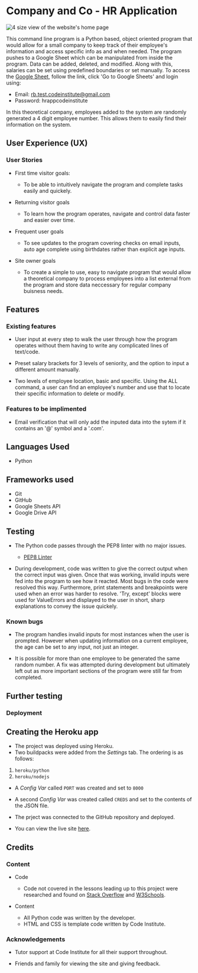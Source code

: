 # Company and Co - HR Application

![4 size view of the website's home page]()

This command line program is a Python based, object oriented program that would allow for a small company to keep track of their employee's information and access specific info as and when needed. The program pushes to a Google Sheet which can be manipulated from inside the program. Data can be added, deleted, and modified. Along with this, salaries can be set using predefined boundaries or set manually. To access the [Google Sheet](https://www.google.co.uk/sheets/about/), follow the link, click 'Go to Google Sheets' and login using:

  - Email: rb.test.codeinstitute@gmail.com
  - Password: hrappcodeinstitute

In this theoretical company, employees added to the system are randomly generated a 4 digit employee number. This allows them to easily find their information on the system.

## User Experience (UX)

### User Stories           
- First time visitor goals:
  - To be able to intuitively navigate the program and complete tasks easily and quickely.

- Returning visitor goals
  - To learn how the program operates, navigate and control data faster and easier over time.

- Frequent user goals
  - To see updates to the program covering checks on email inputs, auto age complete using birthdates rather than explicit age inputs.

- Site owner goals 
  - To create a simple to use, easy to navigate program that would allow a theoretical company to process employees into a list external from the program and store data neccessary for regular company buisness needs.

## Features

### Existing features
- User input at every step to walk the user through how the program operates without them having to write any complicated lines of text/code.

- Preset salary brackets for 3 levels of seniority, and the option to input a different amount manually.

- Two levels of employee location, basic and specific. Using the ALL command, a user can find an employee's number and use that to locate their specific information to delete or modify.

### Features to be implimented 

- Email verification that will only add the inputed data into the sytem if it contains an '@' symbol and a '.com'.

## Languages Used

- Python

## Frameworks used

- Git
- GitHub
- Google Sheets API
- Google Drive API

## Testing

- The Python code passes through the PEP8 linter with no major issues.
    - [PEP8 Linter](http://pep8online.com/) 

- During development, code was written to give the correct output when the correct input was given. Once that was working, invalid inputs were fed into the program to see how it reacted. Most bugs in the code were resolved this way. Furthermore, print statements and breakpoints were used when an error was harder to resolve. 'Try, except' blocks were used for ValueErrors and displayed to the user in short, sharp explanations to convey the issue quickely.

### Known bugs
- The program handles invalid inputs for most instances when the user is prompted. However when updating information on a current employee, the age can be set to any input, not just an integer.

- It is possible for more than one employee to be generated the same random number. A fix was attempted during development but ultimately left out as more important sections of the program were still far from completed.

## Further testing

### Deployment 
## Creating the Heroku app

- The project was deployed using Heroku.
- Two buildpacks were added from the _Settings_ tab. The ordering is as follows:

1. `heroku/python`
2. `heroku/nodejs`

- A _Config Var_ called `PORT` was created and set to `8000`
- A second _Config Var_ was created called `CREDS` and set to the contents of the JSON file.

- The prject was connected to the GitHub repository and deployed.

- You can view the live site [here]().

## Credits 

### Content
- Code
  - Code not covered in the lessons leading up to this project were researched and found on [Stack Overflow](https://stackoverflow.com/) and [W3Schools](https://www.w3schools.com/tags/default.asp).

- Content
  - All Python code was written by the developer.
  - HTML and CSS is template code written by Code Institute.

### Acknowledgements
    
- Tutor support at Code Institute for all their support throughout.

- Friends and family for viewing the site and giving feedback.